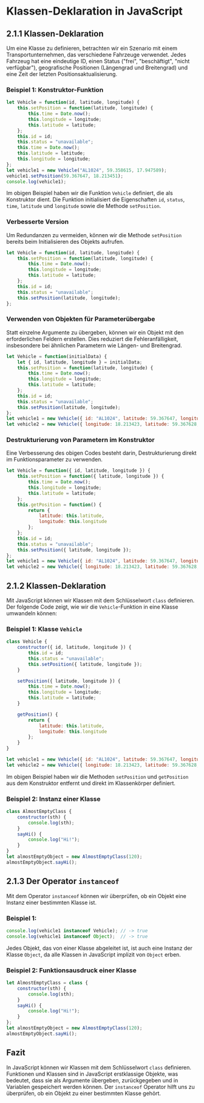 
# Klassen-Deklaration in JavaScript

## 2.1.1 Klassen-Deklaration
Um eine Klasse zu definieren, betrachten wir ein Szenario mit einem Transportunternehmen, das verschiedene Fahrzeuge verwendet. Jedes Fahrzeug hat eine eindeutige ID, einen Status ("frei", "beschäftigt", "nicht verfügbar"), geografische Positionen (Längengrad und Breitengrad) und eine Zeit der letzten Positionsaktualisierung.

### Beispiel 1: Konstruktor-Funktion
```javascript
let Vehicle = function(id, latitude, longitude) {
    this.setPosition = function(latitude, longitude) {
        this.time = Date.now();
        this.longitude = longitude;
        this.latitude = latitude;
    };
    this.id = id;
    this.status = "unavailable";
    this.time = Date.now();
    this.latitude = latitude;
    this.longitude = longitude;
};
let vehicle1 = new Vehicle("AL1024", 59.358615, 17.947589);
vehicle1.setPosition(59.367647, 18.213451);
console.log(vehicle1);
```

Im obigen Beispiel haben wir die Funktion `Vehicle` definiert, die als Konstruktor dient. Die Funktion initialisiert die Eigenschaften `id`, `status`, `time`, `latitude` und `longitude` sowie die Methode `setPosition`.

### Verbesserte Version
Um Redundanzen zu vermeiden, können wir die Methode `setPosition` bereits beim Initialisieren des Objekts aufrufen.

```javascript
let Vehicle = function(id, latitude, longitude) {
    this.setPosition = function(latitude, longitude) {
        this.time = Date.now();
        this.longitude = longitude;
        this.latitude = latitude;
    };
    this.id = id;
    this.status = "unavailable";
    this.setPosition(latitude, longitude);
};
```

### Verwenden von Objekten für Parameterübergabe
Statt einzelne Argumente zu übergeben, können wir ein Objekt mit den erforderlichen Feldern erstellen. Dies reduziert die Fehleranfälligkeit, insbesondere bei ähnlichen Parametern wie Längen- und Breitengrad.

```javascript
let Vehicle = function(initialData) {
    let { id, latitude, longitude } = initialData;
    this.setPosition = function(latitude, longitude) {
        this.time = Date.now();
        this.longitude = longitude;
        this.latitude = latitude;
    };
    this.id = id;
    this.status = "unavailable";
    this.setPosition(latitude, longitude);
};
let vehicle1 = new Vehicle({ id: "AL1024", latitude: 59.367647, longitude: 18.213451 });
let vehicle2 = new Vehicle({ longitude: 18.213423, latitude: 59.367628, id: "AL1024" });
```

### Destrukturierung von Parametern im Konstruktor
Eine Verbesserung des obigen Codes besteht darin, Destrukturierung direkt im Funktionsparameter zu verwenden.

```javascript
let Vehicle = function({ id, latitude, longitude }) {
    this.setPosition = function({ latitude, longitude }) {
        this.time = Date.now();
        this.longitude = longitude;
        this.latitude = latitude;
    };
    this.getPosition = function() {
        return {
            latitude: this.latitude,
            longitude: this.longitude
        };
    };
    this.id = id;
    this.status = "unavailable";
    this.setPosition({ latitude, longitude });
};
let vehicle1 = new Vehicle({ id: "AL1024", latitude: 59.367647, longitude: 18.213451 });
let vehicle2 = new Vehicle({ longitude: 18.213423, latitude: 59.367628, id: "AL1024" });
```

## 2.1.2 Klassen-Deklaration
Mit JavaScript können wir Klassen mit dem Schlüsselwort `class` definieren. Der folgende Code zeigt, wie wir die `Vehicle`-Funktion in eine Klasse umwandeln können:

### Beispiel 1: Klasse `Vehicle`
```javascript
class Vehicle {
    constructor({ id, latitude, longitude }) {
        this.id = id;
        this.status = "unavailable";
        this.setPosition({ latitude, longitude });
    }

    setPosition({ latitude, longitude }) {
        this.time = Date.now();
        this.longitude = longitude;
        this.latitude = latitude;
    }

    getPosition() {
        return {
            latitude: this.latitude,
            longitude: this.longitude
        };
    }
}

let vehicle1 = new Vehicle({ id: "AL1024", latitude: 59.367647, longitude: 18.213451 });
let vehicle2 = new Vehicle({ longitude: 18.213423, latitude: 59.367628, id: "AL1024" });
```

Im obigen Beispiel haben wir die Methoden `setPosition` und `getPosition` aus dem Konstruktor entfernt und direkt im Klassenkörper definiert.

### Beispiel 2: Instanz einer Klasse
```javascript
class AlmostEmptyClass {
    constructor(sth) {
        console.log(sth);
    }
    sayHi() {
        console.log("Hi!");
    }
}
let almostEmptyObject = new AlmostEmptyClass(120);
almostEmptyObject.sayHi();
```

## 2.1.3 Der Operator `instanceof`
Mit dem Operator `instanceof` können wir überprüfen, ob ein Objekt eine Instanz einer bestimmten Klasse ist.

### Beispiel 1:
```javascript
console.log(vehicle1 instanceof Vehicle); // -> true
console.log(vehicle1 instanceof Object);  // -> true
```

Jedes Objekt, das von einer Klasse abgeleitet ist, ist auch eine Instanz der Klasse `Object`, da alle Klassen in JavaScript implizit von `Object` erben.

### Beispiel 2: Funktionsausdruck einer Klasse
```javascript
let AlmostEmptyClass = class {
    constructor(sth) {
        console.log(sth);
    }
    sayHi() {
        console.log("Hi!");
    }
};
let almostEmptyObject = new AlmostEmptyClass(120);
almostEmptyObject.sayHi();
```

## Fazit
In JavaScript können wir Klassen mit dem Schlüsselwort `class` definieren. Funktionen und Klassen sind in JavaScript erstklassige Objekte, was bedeutet, dass sie als Argumente übergeben, zurückgegeben und in Variablen gespeichert werden können. Der `instanceof` Operator hilft uns zu überprüfen, ob ein Objekt zu einer bestimmten Klasse gehört.
